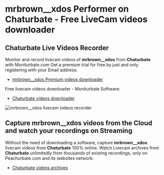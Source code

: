 # mrbrown__xdos Performer on Chaturbate - Free LiveCam videos downloader

## Chaturbate Live Videos Recorder

Monitor and record livecam videos of **mrbrown__xdos** from **Chaturbate** with Moniturbate.com
Get a premium trial for free by just and only registering with your Email address:
* [mrbrown__xdos Premium videos downloader](https://moniturbate.com/request-demo-licence-key.html)

Free livecam videos downloader - Moniturbate Software:
* [Chaturbate videos downloader](https://moniturbate.com/moniturbate-download-software.html)

![mrbrown__xdos livecam videos recorder](https://peachurnet.com/templates/moniturbate-software.png)


## Capture mrbrown__xdos videos from the Cloud and watch your recordings on Streaming

Without the need of downloading a software, capture **mrbrown__xdos** livecam videos from **Chaturbate** 100% online.
Watch Livecam archives from **Chaturbate** unlimitedly from thousands of existing recordings, only on Peachurbate.com and its websites network:
* [Chaturbate videos archives](https://peachurnet.com/)